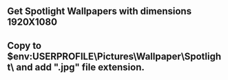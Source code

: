 ## Get Spotlight Wallpapers with dimensions 1920X1080
## Copy to $env:USERPROFILE\Pictures\Wallpaper\Spotlight\ and add ".jpg" file extension.
